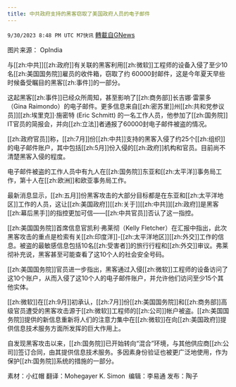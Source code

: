 ```yaml
---
title: 中共政府支持的黑客窃取了美国政府人员的电子邮件
---
```

`9/30/2023 8:48 PM UTC M7快讯` [轉載自GNews](https://gnews.org/articles/1761627)

图片来源： OpIndia

与[[zh:中共]][[zh:政府]]有关联的黑客利用[[zh:微软]]工程师的设备入侵了至少10名[[zh:美国国务院]]雇员的收件箱，窃取了约 60000封邮件，这是今年夏天早些时候备受瞩目的黑客[[zh:事件]]的一部分。

这起黑客[[zh:事件]]已经众所周知，甚至影响了[[zh:商务部]]长吉娜·雷蒙多（Gina Raimondo）的电子邮件。更多信息来自[[zh:密苏里]]州[[zh:共和党参议员]][[zh:埃里克]]·施密特 (Eric Sc​​hmitt) 的一名工作人员，他参加了[[zh:国务院]] IT官员的简报会，并向[[zh:立法]]者通报了60000封电子邮件被盗的情况。

[[zh:政府官员]]称，[[zh:7月]]份[[zh:中共]]支持的黑客入侵了约25个[[zh:组织]]的电子邮件账户，其中包括[[zh:5月]]份入侵的[[zh:政府]]机构和官员。目前尚不清楚黑客入侵的程度。

电子邮件被盗的工作人员中有九人在[[zh:国务院]]东亚和[[zh:太平洋]]事务局工作，第十人在[[zh:欧洲]]和欧亚事务局工作。

最新消息显示，[[zh:五月]]份黑客攻击的大部分目标都是在东亚和[[zh:太平洋地区]]工作的人员，这让[[zh:美国政府]][[zh:关于]][[zh:中共]][[zh:政府]]是黑客[[zh:幕后黑手]]的指控更加可信——[[zh:中共官员]]否认了这一指控。

[[zh:美国国务院]]首席信息官凯利·弗莱彻（Kelly Fletcher）在汇报中指出，此次黑客攻击的重点是检索有关[[zh:印度洋]]-[[zh:太平洋地区]][[zh:外交]]工作的信息。被盗的最敏感信息包括10名[[zh:受害者]]的旅行行程和[[zh:外交]]审议。弗莱彻补充说，黑客甚至可能查看了这10个人的社会安全号码。

[[zh:美国国务院]]官员进一步指出，黑客通过入侵[[zh:微软]]工程师的设备访问了这10个账户，从而入侵了这10个人的电子邮件账户，并允许他们访问至少15个其他实体。

[[zh:微软]]在[[zh:9月]]初承认，[[zh:7月]]份[[zh:美国国务院]]和[[zh:商务部]]高级官员遭受的黑客攻击源于[[zh:微软]]工程师的[[zh:公司]]帐户被盗。[[zh:美国国务院]]提供的新信息重新将人们的注意力集中在[[zh:微软]]在向[[zh:美国政府]]提供信息技术服务方面所发挥的巨大作用上。

自发现黑客攻击以来，[[zh:国务院]]已开始转向“混合”环境，与其他供应商[[zh:公司]]签订合同，由其提供信息技术服务。多因素身份验证也被更广泛地使用，作为保护[[zh:国务院]]系统的措施的一部分。

素材：小红帽  翻译：Mohegayer K. Simon   编辑：李易通  发布：陶子

